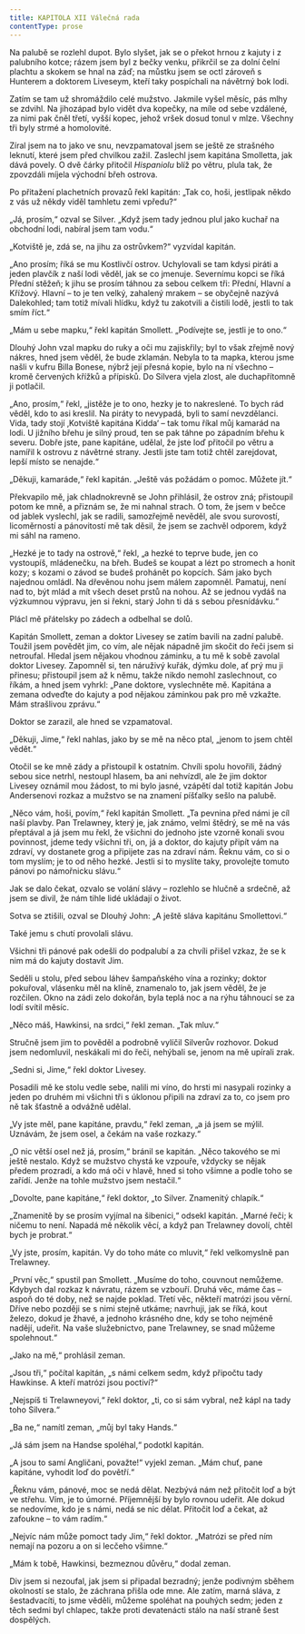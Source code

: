 ```yaml
---
title: KAPITOLA XII Válečná rada
contentType: prose
---
```


Na palubě se rozlehl dupot. Bylo slyšet, jak se o překot hrnou z kajuty i z palubního kotce; rázem jsem byl z bečky venku, přikrčil se za dolní čelní plachtu a skokem se hnal na záď; na můstku jsem se octl zároveň s Hunterem a doktorem Liveseym, kteří taky pospíchali na návětrný bok lodi.

Zatím se tam už shromáždilo celé mužstvo. Jakmile vyšel měsíc, pás mlhy se zdvihl. Na jihozápad bylo vidět dva kopečky, na míle od sebe vzdálené, za nimi pak čněl třetí, vyšší kopec, jehož vršek dosud tonul v mlze. Všechny tři byly strmé a homolovité.

Zíral jsem na to jako ve snu, nevzpamatoval jsem se ještě ze strašného leknutí, které jsem před chvilkou zažil. Zaslechl jsem kapitána Smolletta, jak dává povely. O dvě čárky přitočil _Hispaniolu_ blíž po větru, plula tak, že zpovzdáli míjela východní břeh ostrova.

Po přitažení plachetních provazů řekl kapitán: „Tak co, hoši, jestlipak někdo z vás už někdy viděl tamhletu zemi vpředu?“

„Já, prosím,“ ozval se Silver. „Když jsem tady jednou plul jako kuchař na obchodní lodi, nabíral jsem tam vodu.“

„Kotviště je, zdá se, na jihu za ostrůvkem?“ vyzvídal kapitán.

„Ano prosím; říká se mu Kostlivčí ostrov. Uchylovali se tam kdysi piráti a jeden plavčík z naší lodi věděl, jak se co jmenuje. Severnímu kopci se říká Přední stěžeň; k jihu se prosím táhnou za sebou celkem tři: Přední, Hlavní a Křížový. Hlavní – to je ten velký, zahalený mrakem – se obyčejně nazývá Dalekohled; tam totiž mívali hlídku, když tu zakotvili a čistili lodě, jestli to tak smím říct.“

„Mám u sebe mapku,“ řekl kapitán Smollett. „Podívejte se, jestli je to ono.“

Dlouhý John vzal mapku do ruky a oči mu zajiskřily; byl to však zřejmě nový nákres, hned jsem věděl, že bude zklamán. Nebyla to ta mapka, kterou jsme našli v kufru Billa Bonese, nýbrž její přesná kopie, bylo na ní všechno – kromě červených křížků a přípisků. Do Silvera vjela zlost, ale duchapřítomně ji potlačil.

„Ano, prosím,“ řekl, „jistěže je to ono, hezky je to nakreslené. To bych rád věděl, kdo to asi kreslil. Na piráty to nevypadá, byli to samí nevzdělanci. Vida, tady stojí ‚Kotviště kapitána Kidda‘ – tak tomu říkal můj kamarád na lodi. U jižního břehu je silný proud, ten se pak táhne po západním břehu k severu. Dobře jste, pane kapitáne, udělal, že jste loď přitočil po větru a namířil k ostrovu z návětrné strany. Jestli jste tam totiž chtěl zarejdovat, lepší místo se nenajde.“

„Děkuji, kamaráde,“ řekl kapitán. „Ještě vás požádám o pomoc. Můžete jít.“

Překvapilo mě, jak chladnokrevně se John přihlásil, že ostrov zná; přistoupil potom ke mně, a přiznám se, že mi nahnal strach. O tom, že jsem v bečce od jablek vyslechl, jak se radili, samozřejmě nevěděl, ale svou surovostí, licoměrností a pánovitostí mě tak děsil, že jsem se zachvěl odporem, když mi sáhl na rameno.

„Hezké je to tady na ostrově,“ řekl, „a hezké to teprve bude, jen co vystoupíš, mládenečku, na břeh. Budeš se koupat a lézt po stromech a honit kozy; s kozami o závod se budeš prohánět po kopcích. Sám jako bych najednou omládl. Na dřevěnou nohu jsem málem zapomněl. Pamatuj, není nad to, být mlád a mít všech deset prstů na nohou. Až se jednou vydáš na výzkumnou výpravu, jen si řekni, starý John ti dá s sebou přesnídávku.“

Plácl mě přátelsky po zádech a odbelhal se dolů.

Kapitán Smollett, zeman a doktor Livesey se zatím bavili na zadní palubě. Toužil jsem povědět jim, co vím, ale nějak nápadně jim skočit do řeči jsem si netroufal. Hledal jsem nějakou vhodnou záminku, a tu mě k sobě zavolal doktor Livesey. Zapomněl si, ten náruživý kuřák, dýmku dole, ať prý mu ji přinesu; přistoupil jsem až k němu, takže nikdo nemohl zaslechnout, co říkám, a hned jsem vyhrkl: „Pane doktore, vyslechněte mě. Kapitána a zemana odveďte do kajuty a pod nějakou záminkou pak pro mě vzkažte. Mám strašlivou zprávu.“

Doktor se zarazil, ale hned se vzpamatoval.

„Děkuji, Jime,“ řekl nahlas, jako by se mě na něco ptal, „jenom to jsem chtěl vědět.“

Otočil se ke mně zády a přistoupil k ostatním. Chvíli spolu hovořili, žádný sebou sice netrhl, nestoupl hlasem, ba ani nehvízdl, ale že jim doktor Livesey oznámil mou žádost, to mi bylo jasné, vzápětí dal totiž kapitán Jobu Andersenovi rozkaz a mužstvo se na znamení píšťalky sešlo na palubě.

„Něco vám, hoši, povím,“ řekl kapitán Smollett. „Ta pevnina před námi je cíl naší plavby. Pan Trelawney, který je, jak známo, velmi štědrý, se mě na vás přeptával a já jsem mu řekl, že všichni do jednoho jste vzorně konali svou povinnost, jdeme tedy všichni tři, on, já a doktor, do kajuty připít vám na zdraví, vy dostanete grog a připijete zas na zdraví nám. Řeknu vám, co si o tom myslím; je to od něho hezké. Jestli si to myslíte taky, provolejte tomuto pánovi po námořnicku slávu.“

Jak se dalo čekat, ozvalo se volání slávy – rozlehlo se hlučně a srdečně, až jsem se divil, že nám tihle lidé ukládají o život.

Sotva se ztišili, ozval se Dlouhý John: „A ještě sláva kapitánu Smollettovi.“

Také jemu s chutí provolali slávu.

Všichni tři pánové pak odešli do podpalubí a za chvíli přišel vzkaz, že se k nim má do kajuty dostavit Jim.

Seděli u stolu, před sebou láhev šampaňského vína a rozinky; doktor pokuřoval, vlásenku měl na klíně, znamenalo to, jak jsem věděl, že je rozčilen. Okno na zádi zelo dokořán, byla teplá noc a na rýhu táhnoucí se za lodí svítil měsíc.

„Něco máš, Hawkinsi, na srdci,“ řekl zeman. „Tak mluv.“

Stručně jsem jim to pověděl a podrobně vylíčil Silverův rozhovor. Dokud jsem nedomluvil, neskákali mi do řeči, nehýbali se, jenom na mě upírali zrak.

„Sedni si, Jime,“ řekl doktor Livesey.

Posadili mě ke stolu vedle sebe, nalili mi víno, do hrsti mi nasypali rozinky a jeden po druhém mi všichni tři s úklonou připili na zdraví za to, co jsem pro ně tak šťastně a odvážně udělal.

„Vy jste měl, pane kapitáne, pravdu,“ řekl zeman, „a já jsem se mýlil. Uznávám, že jsem osel, a čekám na vaše rozkazy.“

„O nic větší osel než já, prosím,“ bránil se kapitán. „Něco takového se mi ještě nestalo. Když se mužstvo chystá ke vzpouře, vždycky se nějak předem prozradí, a kdo má oči v hlavě, hned si toho všimne a podle toho se zařídí. Jenže na tohle mužstvo jsem nestačil.“

„Dovolte, pane kapitáne,“ řekl doktor, „to Silver. Znamenitý chlapík.“

„Znamenitě by se prosím vyjímal na šibenici,“ odsekl kapitán. „Marné řeči; k ničemu to není. Napadá mě několik věcí, a když pan Trelawney dovolí, chtěl bych je probrat.“

„Vy jste, prosím, kapitán. Vy do toho máte co mluvit,“ řekl velkomyslně pan Trelawney.

„První věc,“ spustil pan Smollett. „Musíme do toho, couvnout nemůžeme. Kdybych dal rozkaz k návratu, rázem se vzbouří. Druhá věc, máme čas – aspoň do té doby, než se najde poklad. Třetí věc, někteří matrózi jsou věrní. Dříve nebo později se s nimi stejně utkáme; navrhuji, jak se říká, kout železo, dokud je žhavé, a jednoho krásného dne, kdy se toho nejméně nadějí, udeřit. Na vaše služebnictvo, pane Trelawney, se snad můžeme spolehnout.“

„Jako na mě,“ prohlásil zeman.

„Jsou tři,“ počítal kapitán, „s námi celkem sedm, když připočtu tady Hawkinse. A kteří matrózi jsou poctiví?“

„Nejspíš ti Trelawneyovi,“ řekl doktor, „ti, co si sám vybral, než kápl na tady toho Silvera.“

„Ba ne,“ namítl zeman, „můj byl taky Hands.“

„Já sám jsem na Handse spoléhal,“ podotkl kapitán.

„A jsou to samí Angličani, považte!“ vyjekl zeman. „Mám chuť, pane kapitáne, vyhodit loď do povětří.“

„Řeknu vám, pánové, moc se nedá dělat. Nezbývá nám než přitočit loď a být ve střehu. Vím, je to úmorné. Příjemnější by bylo rovnou udeřit. Ale dokud se nedovíme, kdo je s námi, nedá se nic dělat. Přitočit loď a čekat, až zafoukne – to vám radím.“

„Nejvíc nám může pomoct tady Jim,“ řekl doktor. „Matrózi se před ním nemají na pozoru a on si lecčeho všimne.“

„Mám k tobě, Hawkinsi, bezmeznou důvěru,“ dodal zeman.

Div jsem si nezoufal, jak jsem si připadal bezradný; jenže podivným sběhem okolností se stalo, že záchrana přišla ode mne. Ale zatím, marná sláva, z šestadvacíti, to jsme věděli, můžeme spoléhat na pouhých sedm; jeden z těch sedmi byl chlapec, takže proti devatenácti stálo na naší straně šest dospělých.
